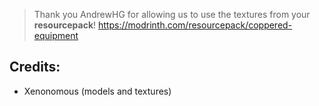 > Thank you AndrewHG for allowing us to use the textures from your **resourcepack**!
> https://modrinth.com/resourcepack/coppered-equipment

## Credits:

- Xenonomous (models and textures)